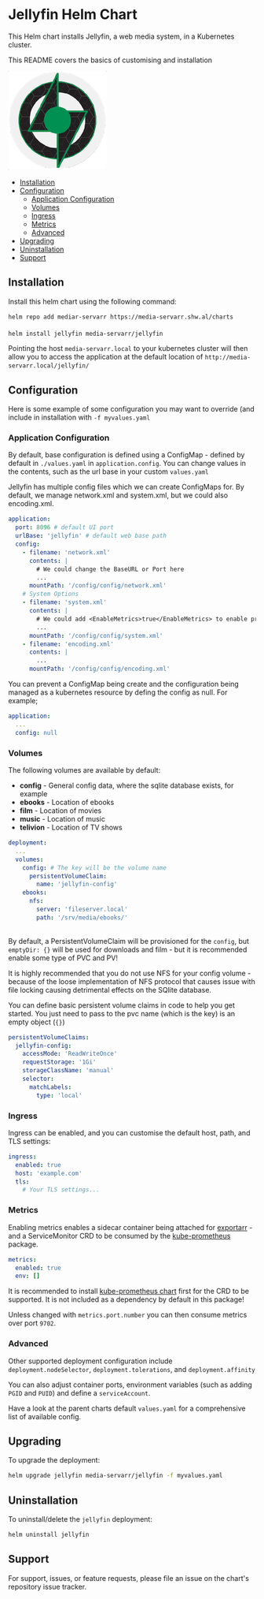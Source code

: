 # Jellyfin Helm Chart

This Helm chart installs Jellyfin, a web media system, in a Kubernetes cluster.

This README covers the basics of customising and installation

![Jellyfin](./icon.png)

<!-- vim-md-toc format=bullets ignore=^TODO$ -->
* [Installation](#installation)
* [Configuration](#configuration)
  * [Application Configuration](#application-configuration)
  * [Volumes](#volumes)
  * [Ingress](#ingress)
  * [Metrics](#metrics)
  * [Advanced](#advanced)
* [Upgrading](#upgrading)
* [Uninstallation](#uninstallation)
* [Support](#support)
<!-- vim-md-toc END -->

## Installation

Install this helm chart using the following command:

```bash
helm repo add mediar-servarr https://media-servarr.shw.al/charts

helm install jellyfin media-servarr/jellyfin
```

Pointing the host `media-servarr.local` to your kubernetes cluster will then allow you to access the application at the default location of `http://media-servarr.local/jellyfin/`

## Configuration

Here is some example of some configuration you may want to override (and include in installation with `-f myvalues.yaml`

### Application Configuration

By default, base configuration is defined using a ConfigMap - defined by default in `./values.yaml` in `application.config`. You can change values in the contents, such as the url base in your custom `values.yaml`

Jellyfin has multiple config files which we can create ConfigMaps for. By default, we manage network.xml and system.xml, but we could also encoding.xml.

```yaml
application:
  port: 8096 # default UI port
  urlBase: 'jellyfin' # default web base path
  config:
    - filename: 'network.xml'
      contents: |
        # We could change the BaseURL or Port here
        ...
      mountPath: '/config/config/network.xml'
    # System Options
    - filename: 'system.xml'
      contents: |
        # We could add <EnableMetrics>true</EnableMetrics> to enable prometheus metrics
        ...
      mountPath: '/config/config/system.xml'
    - filename: 'encoding.xml'
      contents: |
        ...
      mountPath: '/config/config/encoding.xml'
```

You can prevent a ConfigMap being create and the configuration being managed as a kubernetes resource by defing the config as null. For example;

```yaml
application:
  ...
  config: null
```

### Volumes

The following volumes are available by default:

- **config** - General config data, where the sqlite database exists, for example
- **ebooks** - Location of ebooks
- **film** - Location of movies
- **music** - Location of music
- **telivion** - Location of TV shows

```yaml
deployment:
  ...
  volumes:
    config: # The key will be the volume name
      persistentVolumeClaim:
        name: 'jellyfin-config'
    ebooks:
      nfs:
        server: 'fileserver.local'
        path: '/srv/media/ebooks/'
    
```

By default, a PersistentVolumeClaim will be provisioned for the `config`, but `emptyDir: {}` will be used for downloads and film - but it is recommended enable some type of PVC and PV!

It is highly recommended that you do not use NFS for your config volume - because of the loose implementation of NFS protocol that causes issue with file locking causing detrimental effects on the SQlite database.

You can define basic persistent volume claims in code to help you get started. You just need to pass to the pvc name (which is the key) is an empty object (`{}`)

```yaml
persistentVolumeClaims:
  jellyfin-config:
    accessMode: 'ReadWriteOnce'
    requestStorage: '1Gi'
    storageClassName: 'manual'
    selector:
      matchLabels:
        type: 'local'
```

### Ingress

Ingress can be enabled, and you can customise the default host, path, and TLS settings:

```yaml
ingress:
  enabled: true
  host: 'example.com'
  tls:
    # Your TLS settings...
```

### Metrics

Enabling metrics enables a sidecar container being attached for [exportarr](https://github.com/onedr0p/exportarr/) - and a ServiceMonitor CRD to be consumed by the [kube-prometheus](https://github.com/prometheus-operator/kube-prometheus) package.

```yaml
metrics:
  enabled: true
  env: []
```

It is recommended to install [kube-prometheus chart](https://github.com/prometheus-community/helm-charts/tree/main/charts/kube-prometheus-stack) first for the CRD to be supported. It is not included as a dependency by default in this package!

Unless changed with `metrics.port.number` you can then consume metrics over port `9702`.

### Advanced

Other supported deployment configuration include `deployment.nodeSelector`, `deployment.tolerations`, and `deployment.affinity`

You can also adjust container ports, environment variables (such as adding `PGID` and `PUID`) and define a `serviceAccount`.

Have a look at the parent charts default `values.yaml` for a comprehensive list of available config.

## Upgrading

To upgrade the deployment:

```bash
helm upgrade jellyfin media-servarr/jellyfin -f myvalues.yaml
```

## Uninstallation

To uninstall/delete the `jellyfin` deployment:

```bash
helm uninstall jellyfin
```

## Support

For support, issues, or feature requests, please file an issue on the chart's repository issue tracker.

